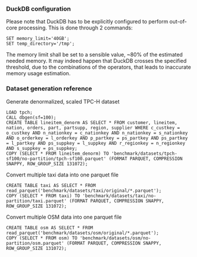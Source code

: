 ### DuckDB configuration

Please note that DuckDB has to be explicitly configured to perform out-of-core processing.
This is done through 2 commands:

```
SET memory_limit='40GB';
SET temp_directory='/tmp';
```

The memory limit shall be set to a sensible value, ~80% of the estimated needed memory.
It may indeed happen that DuckDB crosses the specified threshold, due to the combinations of 
the operators, that leads to inaccurate memory usage estimation. 

### Dataset generation reference

Generate denormalized, scaled TPC-H dataset
```
LOAD tpch;
CALL dbgen(sf=100);
CREATE TABLE lineitem_denorm AS SELECT * FROM customer, lineitem, nation, orders, part, partsupp, region, supplier WHERE c_custkey = o_custkey AND n_nationkey = c_nationkey AND n_nationkey = s_nationkey AND o_orderkey = l_orderkey AND p_partkey = ps_partkey AND ps_partkey = l_partkey AND ps_suppkey = l_suppkey AND r_regionkey = n_regionkey AND s_suppkey = ps_suppkey;
COPY (SELECT * FROM lineitem_denorm) TO 'benchmark/datasets/tpch-sf100/no-partition/tpch-sf100.parquet' (FORMAT PARQUET, COMPRESSION SNAPPY, ROW_GROUP_SIZE 131072);
```

Convert multiple taxi data into one parquet file
```
CREATE TABLE taxi AS SELECT * FROM read_parquet('benchmark/datasets/taxi/original/*.parquet');
COPY (SELECT * FROM taxi) TO 'benchmark/datasets/taxi/no-partition/taxi.parquet' (FORMAT PARQUET, COMPRESSION SNAPPY, ROW_GROUP_SIZE 131072);
```

Convert multiple OSM data into one parquet file
```
CREATE TABLE osm AS SELECT * FROM read_parquet('benchmark/datasets/osm/original/*.parquet');
COPY (SELECT * FROM osm) TO 'benchmark/datasets/osm/no-partition/osm.parquet' (FORMAT PARQUET, COMPRESSION SNAPPY, ROW_GROUP_SIZE 131072);
```